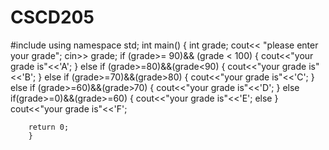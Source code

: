 # CSCD205
#include<iostream>
using namespace std;
int main()
{
int grade;
cout<< "please enter your grade";
cin>> grade;
if (grade>= 90)&& (grade < 100)
 {
    cout<<"your grade is"<<'A';
 }
   else if (grade>=80)&&(grade<90)
   {
    cout<<"your grade is" <<'B';
   }
   else if (grade>=70)&&(grade>80)
{
    cout<<"your grade is"<<'C';
}
    else if (grade>=60)&&(grade>70)
    {
        cout<<"your grade is"<<'D';
    }
        else if(grade>=0)&&(grade>=60)
        {
            cout<<"your grade is"<<'E';
          else
        }
        cout<<"your grade is"<<'F';

        return 0;
        }

    
